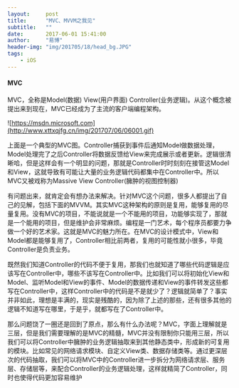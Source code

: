 ```yaml
---
layout:     post
title:      "MVC、MVVM之我见"
subtitle:   ""
date:       2017-06-01 15:41:00
author:     "易博"
header-img: "img/201705/18/head_bg.JPG"
tags:
    - iOS
---
```


#### MVC

MVC，全称是Model(数据) View(用户界面) Controller(业务逻辑)。从这个概念被提出来到现在，MVC已经成为了主流的客户端编程架构。

![https://msdn.microsoft.com](http://www.xttxqjfg.cn/img/201707/06/06001.gif)

上面是一个典型的MVC图。Controller捕获到事件后通知Model做数据处理，Model处理完了之后Controller将数据反馈给View来完成展示或者更新。逻辑很清晰哈，但是这样会有一个明显的问题，那就是Controller时时刻刻在接管这Model和View，这就导致有可能让大量的业务逻辑代码都集中在Controller中。所以MVC又被戏称为Massive View Controller(臃肿的视图控制器)

有问题出来，就肯定会有想办法来解决。针对MVC这个问题，很多人都提出了自己的见解，包括下面的MVVM。其实MVC这种架构的原则是复用，能够复用的尽量复用。没有MVC的项目，不能说就是一个不能用的项目，功能够实现了，那就是一个能用的项目，但是维护会非常麻烦。编程是一门艺术，每个程序员都要力争做一个好的艺术家。这就是MVC的魅力所在。在MVC的设计模式中，View和Model都是能够复用了，Controller相比前两者，复用的可能性就小很多，毕竟Controller是负责业务。

既然我们知道Controller的代码不便于复用，那我们也就知道了哪些代码逻辑是应该写在Controller中，哪些不该写在Controller中。比如我们可以将初始化View和Model、监听Model和View的事件、Model的数据传递和View的事件转发这些都写在Controller中，这样Controller中的代码是不是就少了？逻辑就简单了？事实并非如此，理想是丰满的，现实是残酷的，因为除了上述的那些，还有很多其他的逻辑不知道写在哪里，于是乎，就都写在了Controller中。

那么问题饶了一圈还是回到了原点，那么有什么办法呢？MVC，字面上理解就是三层，但是我们需要理解的是MVC的精髓，MVC并没有限制你只能用三层，所以我们可以将Controller中臃肿的业务逻辑抽取来到其他静态类中，形成新的可复用的模块。比如常见的网络请求模块、自定义View类、数据存储类等。通过更深层次的代码抽取，我们可以将MVC中的Controller进一步拆分为网络请求层、服务层、存储层等，来配合Controller的业务逻辑处理，这样就精简了Controller，同时也使得代码更加容易维护

